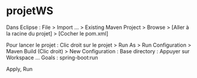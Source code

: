 # projetWS

Dans Eclipse : 
File > Import ... > Existing Maven Project > Browse > [Aller à la racine du projet] > [Cocher le pom.xml]

Pour lancer le projet :
Clic droit sur le projet > Run As > Run Configuration > Maven Build (Clic droit) > New Configuration :
Base directory : Appuyer sur Workspace ...
Goals : spring-boot:run

Apply, Run
